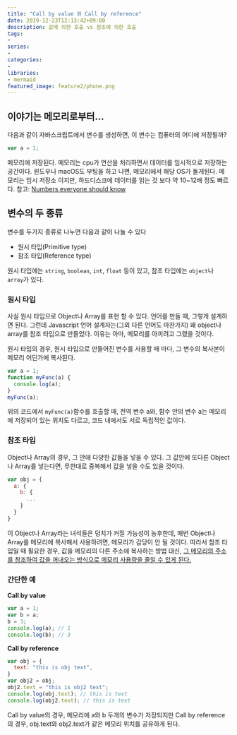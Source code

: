 ```yaml
---
title: "Call by value 와 Call by reference"
date: 2019-12-23T12:13:42+09:00
description: 값에 의한 호출 vs 참조에 의한 호출
tags:
-
series:
-
categories:
-
libraries:
- mermaid
featured_image: feature2/phone.png
---
```


## 이야기는 메모리로부터...

다음과 같이 자바스크립트에서 변수를 생성하면, 이 변수는 컴퓨터의 어디에 저장될까?

```javascript
var a = 1;
```

메모리에 저장된다. 메모리는 cpu가 연산을 처리하면서 데이터를 임시적으로 저장하는 공간이다. 윈도우나 macOS도 부팅을 하고 나면, 메모리에서 해당 OS가 돌게된다. 메모리는 임시 저장소 이지만, 하드디스크에 데이터를 읽는 것 보다 약 10~12배 정도 빠르다. 참고: [Numbers everyone should know](http://localhost:1313/ko/notes/numbers_everyone_should_know/)

## 변수의 두 종류

변수를 두가지 종류로 나누면 다음과 같이 나눌 수 있다

- 원시 타입(Primitive type)
- 참조 타입(Reference type)

원시 타입에는 `string`, `boolean`, `int`, `float` 등이 있고, 참조 타입에는 `object`나 `array`가 있다.

### 원시 타입

사실 원시 타입으로 Object나 Array를 표현 할 수 있다. 언어를 만들 때, 그렇게 설계하면 된다. 그런데 Javascript 언어 설계자는(그외 다른 언어도 마찬가지) 왜 object나 array를 참조 타입으로 만들었다. 이유는 아마, 메모리를 아끼려고 그랬을 것이다. 

원시 타입의 경우, 원시 타입으로 만들어진 변수를 사용할 때 마다, 그 변수의 복사본이 메모리 어딘가에 복사된다.

```javascript
var a = 1;
function myFunc(a) {
  console.log(a);
}
myFunc(a);
```

위의 코드에서 `myFunc(a)`함수를 호출할 때, 전역 변수 a와, 함수 안의 변수 a는 메모리에 저장되어 있는 위치도 다르고, 코드 내에서도 서로 독립적인 값이다.

### 참조 타입

Object나 Array의 경우, 그 안에 다양한 값들을 넣을 수 있다. 그 값안에 또다른 Object나 Array를 넣는다면, 무한대로 중복해서 값을 넣을 수도 있을 것이다.

```javascript
var obj = {
  a: {
    b: {
      ...
    }
  }
}
```

이 Object나 Array라는 녀석들은 덩치가 커질 가능성이 농후한데, 매번 Object나 Array를 메모리에 복사해서 사용하려면, 메모리가 감당이 안 될 것이다. 따라서 참조 타입일 때 필요한 경우, 값을 메모리의 다른 주소에 복사하는 방법 대신, <U>그 메모리의 주소를 참조하여 값을 꺼내오는 방식으로 메모리 사용량을 줄일 수 있게 된다.</U>

### 간단한 예

**Call by value**

```javascript
var a = 1;
var b = a;
b = 3;
console.log(a); // 1
console.log(b); // 3
```

**Call by reference**

```javascript
var obj = {
  text: "this is obj text",
}
var obj2 = obj;
obj2.text = "this is obj2 text";
console.log(obj.text); // this is text
console.log(obj2.text); // this is text
```

Call by value의 경우, 메모리에 a와 b 두개의 변수가 저장되지만 Call by reference의 경우, obj.text와 obj2.text가 같은 메모리 위치를 공유하게 된다.